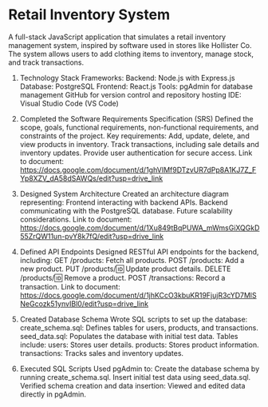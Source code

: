 # Retail Inventory System

A full-stack JavaScript application that simulates a retail inventory management system, inspired by software used in stores like Hollister Co. The system allows users to add clothing items to inventory, manage stock, and track transactions.

1. Technology Stack
Frameworks:
Backend: Node.js with Express.js
Database: PostgreSQL
Frontend: React.js
Tools:
pgAdmin for database management
GitHub for version control and repository hosting
IDE: Visual Studio Code (VS Code)

2. Completed the Software Requirements Specification (SRS)
Defined the scope, goals, functional requirements, non-functional requirements, and constraints of the project.
Key requirements:
Add, update, delete, and view products in inventory.
Track transactions, including sale details and inventory updates.
Provide user authentication for secure access.
Link to document: https://docs.google.com/document/d/1ghVIMf9DTzvUR7dPp8A1KJ7Z_FYp8XZV_dA58dSAWQs/edit?usp=drive_link

3. Designed System Architecture
Created an architecture diagram representing:
Frontend interacting with backend APIs.
Backend communicating with the PostgreSQL database.
Future scalability considerations.
Link to document: https://docs.google.com/document/d/1Xu849tBqPUWA_mWmsGiXQGkD55ZrQW11un-pvY8k7fQ/edit?usp=drive_link

4. Defined API Endpoints
Designed RESTful API endpoints for the backend, including:
GET /products: Fetch all products.
POST /products: Add a new product.
PUT /products/:id: Update product details.
DELETE /products/:id: Remove a product.
POST /transactions: Record a transaction.
Link to document: https://docs.google.com/document/d/1jhKCcO3kbuKR19FjujR3cYD7MlSNeGcozk51ynvIBl0/edit?usp=drive_link

5. Created Database Schema
Wrote SQL scripts to set up the database:
create_schema.sql: Defines tables for users, products, and transactions.
seed_data.sql: Populates the database with initial test data.
Tables include:
users: Stores user details.
products: Stores product information.
transactions: Tracks sales and inventory updates.

6. Executed SQL Scripts
Used pgAdmin to:
Create the database schema by running create_schema.sql.
Insert initial test data using seed_data.sql.
Verified schema creation and data insertion:
Viewed and edited data directly in pgAdmin.

